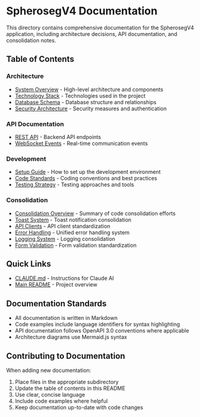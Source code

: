 # SpherosegV4 Documentation

This directory contains comprehensive documentation for the SpherosegV4 application, including architecture decisions, API documentation, and consolidation notes.

## Table of Contents

### Architecture
- [System Overview](./architecture/system-overview.md) - High-level architecture and components
- [Technology Stack](./architecture/tech-stack.md) - Technologies used in the project
- [Database Schema](./architecture/database-schema.md) - Database structure and relationships
- [Security Architecture](./architecture/security.md) - Security measures and authentication

### API Documentation
- [REST API](./api/rest-api.md) - Backend API endpoints
- [WebSocket Events](./api/websocket-events.md) - Real-time communication events

### Development
- [Setup Guide](./development/setup.md) - How to set up the development environment
- [Code Standards](./development/code-standards.md) - Coding conventions and best practices
- [Testing Strategy](./development/testing.md) - Testing approaches and tools

### Consolidation
- [Consolidation Overview](./consolidation/overview.md) - Summary of code consolidation efforts
- [Toast System](./consolidation/toast-system.md) - Toast notification consolidation
- [API Clients](./consolidation/api-clients.md) - API client standardization
- [Error Handling](./consolidation/error-handling.md) - Unified error handling system
- [Logging System](./consolidation/logging.md) - Logging consolidation
- [Form Validation](./consolidation/form-validation.md) - Form validation standardization

## Quick Links

- [CLAUDE.md](../CLAUDE.md) - Instructions for Claude AI
- [Main README](../README.md) - Project overview

## Documentation Standards

- All documentation is written in Markdown
- Code examples include language identifiers for syntax highlighting
- API documentation follows OpenAPI 3.0 conventions where applicable
- Architecture diagrams use Mermaid.js syntax

## Contributing to Documentation

When adding new documentation:
1. Place files in the appropriate subdirectory
2. Update the table of contents in this README
3. Use clear, concise language
4. Include code examples where helpful
5. Keep documentation up-to-date with code changes